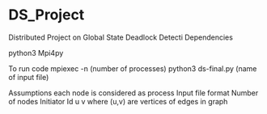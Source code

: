 # DS_Project
Distributed Project on Global State Deadlock Detecti
Dependencies

python3
Mpi4py

To run code
mpiexec -n (number of processes) python3 ds-final.py (name of input file)

Assumptions
each node is considered as process
Input file format
Number of nodes
Initiator Id
u v where (u,v) are vertices of edges in graph

